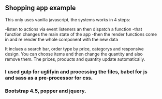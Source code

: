 ## Shopping app example

This only uses vanilla javascript, the systems works in 4 steps:

-listen to actions via event listeners an then dispatch a function
-that function changes the main state of the app
-then the render functions come in and re render the whole component with the new data

It inclues a search bar, order type by price, categorys and responsive design.
You can choose items and then change the quantity and also remove them.
The prices, products and quantity update automatically.

### I used gulp for uglifyin and processing the files, babel for js and sass as a pre-processor for css.

### Bootstrap 4.5, popper and jquery.

